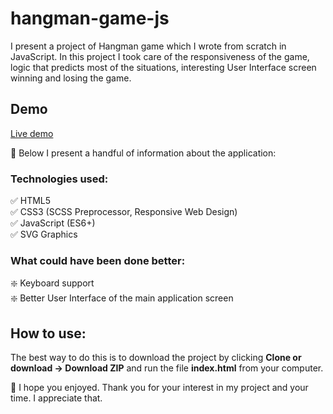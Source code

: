 # hangman-game-js

I present a project of Hangman game which I wrote from scratch in JavaScript. In this project I took care of the responsiveness of the game, logic that predicts most of the situations, interesting User Interface screen winning and losing the game.

## Demo
[Live demo](https://google.com/)

🚀 Below I present a handful of information about the application:

### Technologies used:
✅ HTML5 <br />
✅ CSS3 (SCSS Preprocessor, Responsive Web Design)<br />
✅ JavaScript (ES6+)<br />
✅ SVG Graphics

### What could have been done better:

❇️ Keyboard support<br />
❇️ Better User Interface of the main application screen

## How to use:

The best way to do this is to download the project by clicking __Clone or download -> Download ZIP__ and run the file __index.html__ from your computer.<br />

🎉 I hope you enjoyed. Thank you for your interest in my project and your time. I appreciate that.